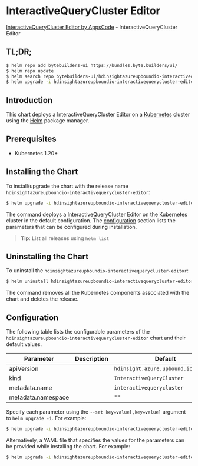 # InteractiveQueryCluster Editor

[InteractiveQueryCluster Editor by AppsCode](https://byte.builders) - InteractiveQueryCluster Editor

## TL;DR;

```bash
$ helm repo add bytebuilders-ui https://bundles.byte.builders/ui/
$ helm repo update
$ helm search repo bytebuilders-ui/hdinsightazureupboundio-interactivequerycluster-editor --version=v0.4.18
$ helm upgrade -i hdinsightazureupboundio-interactivequerycluster-editor bytebuilders-ui/hdinsightazureupboundio-interactivequerycluster-editor -n default --create-namespace --version=v0.4.18
```

## Introduction

This chart deploys a InteractiveQueryCluster Editor on a [Kubernetes](http://kubernetes.io) cluster using the [Helm](https://helm.sh) package manager.

## Prerequisites

- Kubernetes 1.20+

## Installing the Chart

To install/upgrade the chart with the release name `hdinsightazureupboundio-interactivequerycluster-editor`:

```bash
$ helm upgrade -i hdinsightazureupboundio-interactivequerycluster-editor bytebuilders-ui/hdinsightazureupboundio-interactivequerycluster-editor -n default --create-namespace --version=v0.4.18
```

The command deploys a InteractiveQueryCluster Editor on the Kubernetes cluster in the default configuration. The [configuration](#configuration) section lists the parameters that can be configured during installation.

> **Tip**: List all releases using `helm list`

## Uninstalling the Chart

To uninstall the `hdinsightazureupboundio-interactivequerycluster-editor`:

```bash
$ helm uninstall hdinsightazureupboundio-interactivequerycluster-editor -n default
```

The command removes all the Kubernetes components associated with the chart and deletes the release.

## Configuration

The following table lists the configurable parameters of the `hdinsightazureupboundio-interactivequerycluster-editor` chart and their default values.

|     Parameter      | Description |                     Default                     |
|--------------------|-------------|-------------------------------------------------|
| apiVersion         |             | <code>hdinsight.azure.upbound.io/v1beta1</code> |
| kind               |             | <code>InteractiveQueryCluster</code>            |
| metadata.name      |             | <code>interactivequerycluster</code>            |
| metadata.namespace |             | <code>""</code>                                 |


Specify each parameter using the `--set key=value[,key=value]` argument to `helm upgrade -i`. For example:

```bash
$ helm upgrade -i hdinsightazureupboundio-interactivequerycluster-editor bytebuilders-ui/hdinsightazureupboundio-interactivequerycluster-editor -n default --create-namespace --version=v0.4.18 --set apiVersion=hdinsight.azure.upbound.io/v1beta1
```

Alternatively, a YAML file that specifies the values for the parameters can be provided while
installing the chart. For example:

```bash
$ helm upgrade -i hdinsightazureupboundio-interactivequerycluster-editor bytebuilders-ui/hdinsightazureupboundio-interactivequerycluster-editor -n default --create-namespace --version=v0.4.18 --values values.yaml
```
